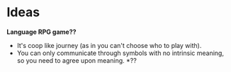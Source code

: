<!-- TITLE: Game Ideas -->
<!-- SUBTITLE: A list of all the game ideas we've ever had -->

# Ideas
**Language RPG game??**
* It's coop like journey (as in you can't choose who to play with).
* You can only communicate through symbols with no intrinsic meaning, so you need to agree upon meaning.
*??